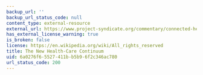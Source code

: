 ```yaml
---
backup_url: ''
backup_url_status_code: null
content_type: external-resource
external_url: https://www.project-syndicate.org/commentary/connected-health-care-sharing-medical-data-by-frans-v--houten-2015-01
has_external_license_warning: true
is_broken: false
license: https://en.wikipedia.org/wiki/All_rights_reserved
title: The New Health-Care Continuum
uid: 6a0276f6-5527-411b-b5b9-6f2c346ac780
url_status_code: 200
---
```

